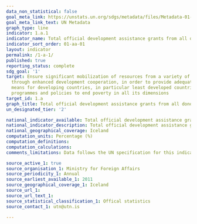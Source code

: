 ```yaml
---
data_non_statistical: false
goal_meta_link: https://unstats.un.org/sdgs/metadata/files/Metadata-01-0a-01.pdf
goal_meta_link_text: UN Metadata
graph_type: line
indicator: 1.a.1
indicator_name: Total official development assistance grants from all donors that focus on poverty reduction as a share of the recipient country’s gross national income
indicator_sort_order: 01-aa-01
layout: indicator
permalink: /1-a-1/
published: true
reporting_status: complete
sdg_goal: '1'
target: Ensure significant mobilization of resources from a variety of sources, including
  through enhanced development cooperation, in order to provide adequate and predictable
  means for developing countries, in particular least developed countries, to implement
  programmes and policies to end poverty in all its dimensions
target_id: 1.a
graph_title: Total official development assistance grants from all donors that focus on poverty reduction as a share of the recipient country’s gross national income
un_designated_tier: '2'

national_indicator_available: Total official development assistance grants from all donors that focus on poverty reduction as a share of the recipient country’s gross national income
national_indicator_description: Total official development assistance grants from all donors that focus on poverty reduction as a share of the recipient country’s gross national income
national_geographical_coverage: Iceland
computation_units: Percentage (%)
computation_definitions: 
computation_calculations: 
comments_limitations: Data follows the UN specification for this indicator. This indicator has been identified in collaboration with topic experts.

source_active_1: true
source_organisation_1: Ministry for Foreign Affairs
source_periodicity_1: Annual
source_earliest_available_1: 2011
source_geographical_coverage_1: Iceland
source_url_1: 
source_url_text_1: 
source_statistical_classification_1: Offical statistics
source_contact_1: utn@utn.is

---
```

